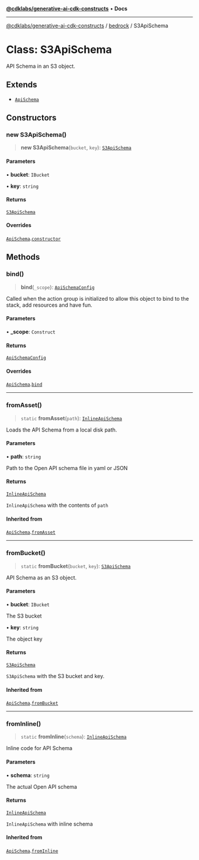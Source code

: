 [**@cdklabs/generative-ai-cdk-constructs**](../../../README.md) • **Docs**

***

[@cdklabs/generative-ai-cdk-constructs](../../../README.md) / [bedrock](../README.md) / S3ApiSchema

# Class: S3ApiSchema

API Schema in an S3 object.

## Extends

- [`ApiSchema`](ApiSchema.md)

## Constructors

### new S3ApiSchema()

> **new S3ApiSchema**(`bucket`, `key`): [`S3ApiSchema`](S3ApiSchema.md)

#### Parameters

• **bucket**: `IBucket`

• **key**: `string`

#### Returns

[`S3ApiSchema`](S3ApiSchema.md)

#### Overrides

[`ApiSchema`](ApiSchema.md).[`constructor`](ApiSchema.md#constructors)

## Methods

### bind()

> **bind**(`_scope`): [`ApiSchemaConfig`](../interfaces/ApiSchemaConfig.md)

Called when the action group is initialized to allow this object to bind
to the stack, add resources and have fun.

#### Parameters

• **\_scope**: `Construct`

#### Returns

[`ApiSchemaConfig`](../interfaces/ApiSchemaConfig.md)

#### Overrides

[`ApiSchema`](ApiSchema.md).[`bind`](ApiSchema.md#bind)

***

### fromAsset()

> `static` **fromAsset**(`path`): [`InlineApiSchema`](InlineApiSchema.md)

Loads the API Schema from a local disk path.

#### Parameters

• **path**: `string`

Path to the Open API schema file in yaml or JSON

#### Returns

[`InlineApiSchema`](InlineApiSchema.md)

`InlineApiSchema` with the contents of `path`

#### Inherited from

[`ApiSchema`](ApiSchema.md).[`fromAsset`](ApiSchema.md#fromasset)

***

### fromBucket()

> `static` **fromBucket**(`bucket`, `key`): [`S3ApiSchema`](S3ApiSchema.md)

API Schema as an S3 object.

#### Parameters

• **bucket**: `IBucket`

The S3 bucket

• **key**: `string`

The object key

#### Returns

[`S3ApiSchema`](S3ApiSchema.md)

`S3ApiSchema` with the S3 bucket and key.

#### Inherited from

[`ApiSchema`](ApiSchema.md).[`fromBucket`](ApiSchema.md#frombucket)

***

### fromInline()

> `static` **fromInline**(`schema`): [`InlineApiSchema`](InlineApiSchema.md)

Inline code for API Schema

#### Parameters

• **schema**: `string`

The actual Open API schema

#### Returns

[`InlineApiSchema`](InlineApiSchema.md)

`InlineApiSchema` with inline schema

#### Inherited from

[`ApiSchema`](ApiSchema.md).[`fromInline`](ApiSchema.md#frominline)
